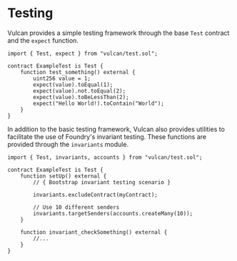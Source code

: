 # Testing

Vulcan provides a simple testing framework through the base `Test` contract and the `expect` function.

```solidity
import { Test, expect } from "vulcan/test.sol";

contract ExampleTest is Test {
    function test_something() external {
        uint256 value = 1;
        expect(value).toEqual(1);
        expect(value).not.toEqual(2);
        expect(value).toBeLessThan(2);
        expect("Hello World!).toContain("World");
    }
}
```

In addition to the basic testing framework, Vulcan also provides utilities to facilitate the use of Foundry's invariant testing. These functions are provided through the `invariants` module.

```solidity
import { Test, invariants, accounts } from "vulcan/test.sol";

contract ExampleTest is Test {
    function setUp() external {
        // { Bootstrap invariant testing scenario }

        invariants.excludeContract(myContract);

        // Use 10 different senders
        invariants.targetSenders(accounts.createMany(10));
    }

    function invariant_checkSomething() external {
        //...
    }
}
```
